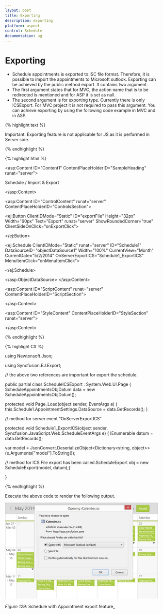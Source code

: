 ```yaml
---
layout: post
title: Exporting
description: exporting
platform: aspnet
control: Schedule
documentation: ug
---
```


# Exporting

* Schedule appointments is exported to ISC file format. Therefore, it is possible to import the appointments to Microsoft outlook. Exporting can be achieved by the public method export. It contains two argument. 
* The first argument states that for MVC, the action name that is to be redirected is mentioned and for ASP it is set as null. 
* The second argument is for exporting type. Currently there is only ICSExport. For MVC project it is not required to pass this argument. You can achieve exporting by using the following code example in MVC and in ASP.

{% highlight text %}

Important: Exporting feature is not applicable for JS as it is performed in Server side.

{% endhighlight %}


{% highlight html %}

<asp:Content ID="Content1" ContentPlaceHolderID="SampleHeading" runat="server">

<span class="sampleName">Schedule / Import & Export</span>

</asp:Content>

<asp:Content ID="ControlContent" runat="server" ContentPlaceHolderID="ControlsSection">

<ej:Button ClientIDMode="Static" ID="exportFile" Height="32px" Width="60px" Text="Export" runat="server" ShowRoundedCorner="true" ClientSideOnClick="onExportClick">

</ej:Button>

<div>

<ej:Schedule ClientIDMode="Static" runat="server" ID="Schedule1" DataSourceID="objectDataSource1" Width="100%" CurrentView="Month" CurrentDate="5/2/2014" OnServerExportICS="Schedule1_ExportICS" MenuItemClick="onMenuItemClick">

<AppointmentSettings Id="ID" Subject="Subject" AllDay="AllDay" StartTime="StartTime" EndTime="EndTime" Description="Description" Recurrence="Recurrence" RecurrenceRule="RecurrenceRule"/>

</ej:Schedule>

</div>
<asp:ObjectDataSource ID="objectDataSource1" runat="server" TypeName="ScheduleAppointmentsObjDatum" SelectMethod="GetRecords">

</asp:ObjectDataSource>
</asp:Content>

<asp:Content ID="ScriptContent" runat="server" ContentPlaceHolderID="ScriptSection">

<script type="text/javascript">

$(function () {

$("#sampleProperties").ejPropertiesPanel();

$("#Schedule1").find("tr.e-scheduleheader td").first().append($("#exportFile"));});

function onExportClick(Args) 
{

var obj = $("#Schedule1").data("ejSchedule");

obj.exportSchedule(null, "exportICS", null);

}

</script>

</asp:Content>

<asp:Content ID="StyleContent" ContentPlaceHolderID="StyleSection" runat="server">

<style type="text/css">

#exportFile
{
border: 1px solid #bbbcbb;
border-radius: 0 6px 6px 0;
float: right;
margin-right: 20px;
margin-top: 8px;
padding-top:5px;
}

</style>

</asp:Content>

{% endhighlight %}

{% highlight C# %}

using Newtonsoft.Json;

using Syncfusion.EJ.Export;

// the above two references are important for export the schedule.

public partial class ScheduleICSExport : System.Web.UI.Page
{
ScheduleAppointmentsObjDatum data = new ScheduleAppointmentsObjDatum();

protected void Page_Load(object sender, EventArgs e)
{
this.Schedule1.AppointmentSettings.DataSource = data.GetRecords();
}

// method for server event “OnServerExportICS”

protected void Schedule1_ExportICS(object sender, Syncfusion.JavaScript.Web.ScheduleEventArgs e)
{
IEnumerable datum = data.GetRecords();

var model = JsonConvert.DeserializeObject<Dictionary<string, object>>(e.Arguments["model"].ToString());

// method for ICS File export has been called.ScheduleExport obj = new ScheduleExport(model, datum);}

}

{% endhighlight %}

Execute the above code to render the following output.

![](Exporting_images/Exporting_img1.png)

_Figure_ _129_: Schedule with Appointment export feature_
